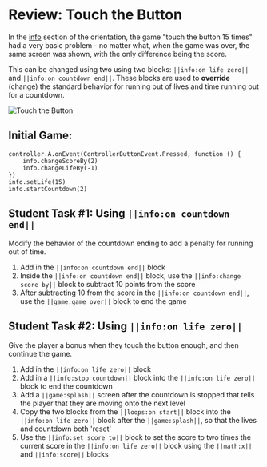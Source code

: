 # Review: Touch the Button

In the [info](/courses/csintro1/intro/info) section of the orientation, the game "touch the button 15 times" had a very basic problem - no matter what, when the game was over, the same screen was shown, with the only difference being the score.

This can be changed using two using two blocks: ``||info:on life zero||`` and ``||info:on countdown end||``. These blocks are used to **override** (change) the standard behavior for running out of lives and time running out for a countdown.

![Touch the Button](/static/courses/csintro1/review/touch-the-button.gif)

## Initial Game:

```blocks
controller.A.onEvent(ControllerButtonEvent.Pressed, function () {
    info.changeScoreBy(2)
    info.changeLifeBy(-1)
})
info.setLife(15)
info.startCountdown(2)
```

## Student Task #1: Using ``||info:on countdown end||``

Modify the behavior of the countdown ending to add a penalty for running out of time.

1. Add in the ``||info:on countdown end||`` block
2. Inside the ``||info:on countdown end||`` block, use the ``||info:change score by||`` block to subtract 10 points from the score
3. After subtracting 10 from the score in the ``||info:on countdown end||``, use the ``||game:game over||`` block to end the game

## Student Task #2: Using ``||info:on life zero||``

Give the player a bonus when they touch the button enough, and then continue the game.

1. Add in the ``||info:on life zero||`` block
2. Add in a ``||info:stop countdown||`` block into the ``||info:on life zero||`` block to end the countdown
3. Add a ``||game:splash||`` screen after the countdown is stopped that tells the player that they are moving onto the next level
4. Copy the two blocks from the ``||loops:on start||`` block into the ``||info:on life zero||`` block after the ``||game:splash||``, so that the lives and countdown both 'reset'
5. Use the ``||info:set score to||`` block to set the score to two times the current score in the ``||info:on life zero||`` block using the ``||math:x||`` and ``||info:score||`` blocks
